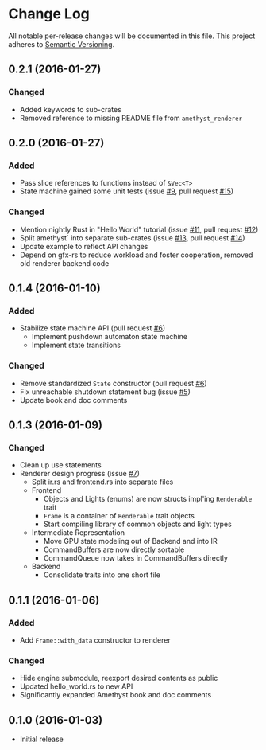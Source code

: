 # Change Log

All notable per-release changes will be documented in this file. This project
adheres to [Semantic Versioning][sv].

[sv]: http://semver.org/

## 0.2.1 (2016-01-27)

### Changed
* Added keywords to sub-crates
* Removed reference to missing README file from `amethyst_renderer`

## 0.2.0 (2016-01-27)

### Added
* Pass slice references to functions instead of `&Vec<T>`
* State machine gained some unit tests (issue [#9], pull request [#15])

### Changed
* Mention nightly Rust in "Hello World" tutorial (issue [#11], pull request
  [#12])
* Split amethyst` into separate sub-crates (issue [#13], pull request [#14])
* Update example to reflect API changes
* Depend on gfx-rs to reduce workload and foster cooperation, removed old
  renderer backend code

[#9]: https://github.com/ebkalderon/amethyst/issues/9
[#11]: https://github.com/ebkalderon/amethyst/issues/11
[#12]: https://github.com/ebkalderon/amethyst/issues/12
[#13]: https://github.com/ebkalderon/amethyst/issues/13
[#14]: https://github.com/ebkalderon/amethyst/issues/14
[#15]: https://github.com/ebkalderon/amethyst/issues/15

## 0.1.4 (2016-01-10)

### Added
* Stabilize state machine API (pull request [#6])
  * Implement pushdown automaton state machine
  * Implement state transitions

### Changed
* Remove standardized `State` constructor (pull request [#6])
* Fix unreachable shutdown statement bug (issue [#5])
* Update book and doc comments

[#5]: https://github.com/ebkalderon/amethyst/issues/5
[#6]: https://github.com/ebkalderon/amethyst/issues/6

## 0.1.3 (2016-01-09)

### Changed
* Clean up use statements
* Renderer design progress (issue [#7])
  * Split ir.rs and frontend.rs into separate files
  * Frontend
    * Objects and Lights (enums) are now structs impl'ing `Renderable` trait
    * `Frame` is a container of `Renderable` trait objects
    * Start compiling library of common objects and light types
  * Intermediate Representation
    * Move GPU state modeling out of Backend and into IR
    * CommandBuffers are now directly sortable
    * CommandQueue now takes in CommandBuffers directly
  * Backend
    * Consolidate traits into one short file

[#7]: https://github.com/ebkalderon/amethyst/issues/7

## 0.1.1 (2016-01-06)

### Added
* Add `Frame::with_data` constructor to renderer

### Changed
* Hide engine submodule, reexport desired contents as public
* Updated hello_world.rs to new API
* Significantly expanded Amethyst book and doc comments

## 0.1.0 (2016-01-03)

* Initial release
